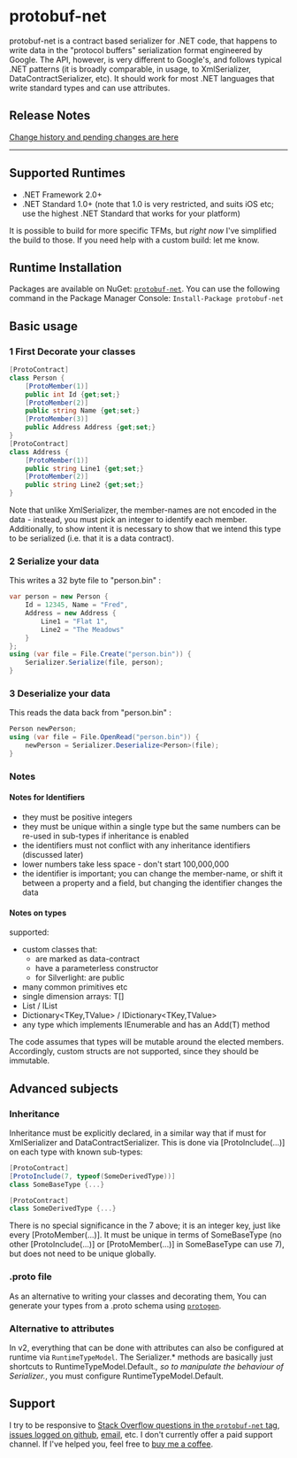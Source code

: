 # protobuf-net
protobuf-net is a contract based serializer for .NET code, that happens to write data in the "protocol buffers" serialization format engineered by Google. The API, however, is very different to Google's, and follows typical .NET patterns (it is broadly comparable, in usage, to XmlSerializer, DataContractSerializer, etc). It should work for most .NET languages that write standard types and can use attributes.

## Release Notes

[Change history and pending changes are here](http://mgravell.github.io/protobuf-net/releasenotes)

---

## Supported Runtimes
- .NET Framework 2.0+
- .NET Standard 1.0+ (note that 1.0 is very restricted, and suits iOS etc; use the highest .NET Standard that works for your platform)

It is possible to build for more specific TFMs, but *right now* I've simplified the build to those. If you need help
with a custom build: let me know.

## Runtime Installation

Packages are available on NuGet: [`protobuf-net`](https://www.nuget.org/packages/protobuf-net). You can use the following command in the Package Manager Console:
`Install-Package protobuf-net`

## Basic usage

### 1 First Decorate your classes
```csharp
[ProtoContract]
class Person {
    [ProtoMember(1)]
    public int Id {get;set;}
    [ProtoMember(2)]
    public string Name {get;set;}
    [ProtoMember(3)]
    public Address Address {get;set;}
}
[ProtoContract]
class Address {
    [ProtoMember(1)]
    public string Line1 {get;set;}
    [ProtoMember(2)]
    public string Line2 {get;set;}
}
```
Note that unlike XmlSerializer, the member-names are not encoded in the data - instead, you must pick an integer to identify each member. Additionally, to show intent it is necessary to show that we intend this type to be serialized (i.e. that it is a data contract).

### 2 Serialize your data

This writes a 32 byte file to "person.bin" :
```csharp
var person = new Person {
    Id = 12345, Name = "Fred",
    Address = new Address {
        Line1 = "Flat 1",
        Line2 = "The Meadows"
    }
};
using (var file = File.Create("person.bin")) {
    Serializer.Serialize(file, person);
}
```

### 3 Deserialize your data

This reads the data back from "person.bin" :
```csharp
Person newPerson;
using (var file = File.OpenRead("person.bin")) {
    newPerson = Serializer.Deserialize<Person>(file);
}
```

### Notes 

#### Notes for Identifiers

* they must be positive integers 
* they must be unique within a single type but the same numbers can be re-used in sub-types if inheritance is enabled 
* the identifiers must not conflict with any inheritance identifiers (discussed later) 
* lower numbers take less space - don't start 100,000,000 
* the identifier is important; you can change the member-name, or shift it between a property and a field, but changing the identifier changes the data 

#### Notes on types

supported: 
* custom classes that: 
  * are marked as data-contract 
  * have a parameterless constructor 
  * for Silverlight: are public 
* many common primitives etc 
* single dimension arrays: T[] 
* List<T> / IList<T> 
* Dictionary<TKey,TValue> / IDictionary<TKey,TValue> 
* any type which implements IEnumerable<T> and has an Add(T) method 

The code assumes that types will be mutable around the elected members. Accordingly, custom structs are not supported, since they should be immutable. 

## Advanced subjects

### Inheritance

Inheritance must be explicitly declared, in a similar way that if must for XmlSerializer and DataContractSerializer. This is done via [ProtoInclude(...)] on each type with known sub-types: 

```csharp
[ProtoContract]
[ProtoInclude(7, typeof(SomeDerivedType))]
class SomeBaseType {...}

[ProtoContract]
class SomeDerivedType {...}
```
There is no special significance in the 7 above; it is an integer key, just like every [ProtoMember(...)]. It must be unique in terms of SomeBaseType (no other [ProtoInclude(...)] or [ProtoMember(...)] in SomeBaseType can use 7), but does not need to be unique globally. 

### .proto file

As an alternative to writing your classes and decorating them, You can generate your types from a .proto schema using [`protogen`](https://protogen.marcgravell.com/).

### Alternative to attributes

In v2, everything that can be done with attributes can also be configured at runtime via `RuntimeTypeModel`. The Serializer.* methods are basically just shortcuts to RuntimeTypeModel.Default.*, so to manipulate the behaviour of Serializer.*, you must configure RuntimeTypeModel.Default. 

## Support

I try to be responsive to [Stack Overflow questions in the `protobuf-net` tag](https://stackoverflow.com/questions/tagged/protobuf-net), [issues logged on github](https://github.com/mgravell/protobuf-net), [email](mailto:marc.gravell@gmail.com), etc. I don't currently offer a paid support channel. If I've helped you, feel free to [buy me a coffee](https://buymeacoff.ee/marcgravell).